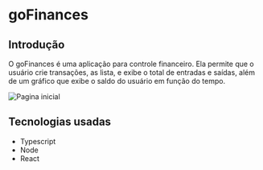 # goFinances

## Introdução 

O goFinances é uma aplicação para controle financeiro. 
Ela permite que o usuário crie transações, as lista, e exibe o total de entradas e saídas, além de um gráfico que exibe o saldo do usuário em função do tempo.

![Pagina inicial](https://media-exp1.licdn.com/dms/image/C4D22AQFeyqWmLjSZCg/feedshare-shrink_800/0?e=1597276800&v=beta&t=7XzXheqFCJKGSg1dp_l87IngklE7x2ZgkevT-Mpa1bo)

## Tecnologias usadas

* Typescript
* Node
* React 
